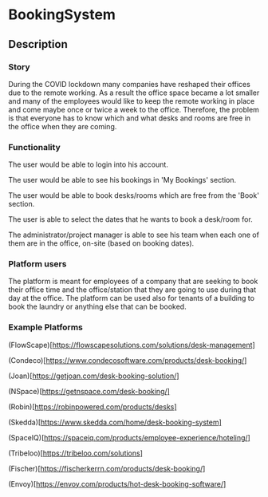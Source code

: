 # BookingSystem

## Description 


### Story 
During the COVID lockdown many companies have reshaped their offices due to the remote working. As a result the office space became a lot smaller and many of the employees would like to keep the remote working in place and come maybe once or twice a week to the office. Therefore, the problem is that everyone has to know which and what desks and rooms are free in the office when they are coming.

### Functionality
The user would be able to login into his account.

The user would be able to see his bookings in 'My Bookings' section. 

The user would be able to book desks/rooms which are free from the 'Book' section.

The user is able to select the dates that he wants to book a desk/room for. 

The administrator/project manager is able to see his team when each one of them are in the office, on-site (based on booking dates).

### Platform users 
The platform is meant for employees of a company that are seeking to book their office time and the office/station that they are going to use during that day at the office.
The platform can be used also for tenants of a building to book the laundry or anything else that can be booked. 


### Example Platforms

(FlowScape)[https://flowscapesolutions.com/solutions/desk-management]

(Condeco)[https://www.condecosoftware.com/products/desk-booking/]

(Joan)[https://getjoan.com/desk-booking-solution/]

(NSpace)[https://getnspace.com/desk-booking/]

(Robin)[https://robinpowered.com/products/desks]

(Skedda)[https://www.skedda.com/home/desk-booking-system]

(SpaceIQ)[https://spaceiq.com/products/employee-experience/hoteling/]

(Tribeloo)[https://tribeloo.com/solutions]

(Fischer)[https://fischerkerrn.com/products/desk-booking/]

(Envoy)[https://envoy.com/products/hot-desk-booking-software/]
